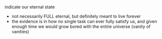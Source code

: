 
indicate our eternal state

- not necessarily FULL eternal, but definitely meant to live forever
- the evidence is in how no single task can ever fully satisfy us, and given enough time we would grow bored with the entire universe (vanity of vanities)
